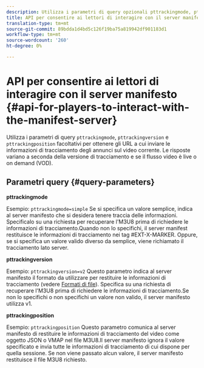 ```yaml
---
description: Utilizza i parametri di query opzionali pttrackingmode, pttrackingversion e pttrackingposition per ottenere gli URL a cui inviare le informazioni di tracciamento degli annunci sul video corrente. Le risposte variano a seconda della versione di tracciamento e se il flusso video è live o on demand (VOD).
title: API per consentire ai lettori di interagire con il server manifest
translation-type: tm+mt
source-git-commit: 89bdda1d4bd5c126f19ba75a819942df901183d1
workflow-type: tm+mt
source-wordcount: '260'
ht-degree: 0%

---
```



# API per consentire ai lettori di interagire con il server manifesto {#api-for-players-to-interact-with-the-manifest-server}

Utilizza i parametri di query `pttrackingmode`, `pttrackingversion` e `pttrackingposition` facoltativi per ottenere gli URL a cui inviare le informazioni di tracciamento degli annunci sul video corrente. Le risposte variano a seconda della versione di tracciamento e se il flusso video è live o on demand (VOD).

## Parametri query {#query-parameters}

**pttrackingmode**

Esempio: `pttrackingmode=simple`
Se si specifica un valore semplice, indica al server manifesto che si desidera tenere traccia delle informazioni.
Specificalo su una richiesta per recuperare l&#39;M3U8 prima di richiedere le informazioni di tracciamento.Quando non lo specifichi, il server manifest restituisce le informazioni di tracciamento nei tag #EXT-X-MARKER.
Oppure, se si specifica un valore valido diverso da semplice, viene richiamato il tracciamento lato server.

**pttrackingversion**

Esempio: `pttrackingversion=v2`
Questo parametro indica al server manifesto il formato da utilizzare per restituire le informazioni di tracciamento (vedere [Formati di file](/help/primetime-ad-insertion/~old-msapi-topics/ms-list-file-formats/ms-api-file-formats.md)).
Specifica su una richiesta di recuperare l&#39;M3U8 prima di richiedere le informazioni di tracciamento.Se non lo specifichi o non specifichi un valore non valido, il server manifesto utilizza v1.

**pttrackingposition**

Esempio: `pttrackingposition`
Questo parametro comunica al server manifesto di restituire le informazioni di tracciamento del video come oggetto JSON o VMAP nel file M3U8.Il server manifesto ignora il valore specificato e invia tutte le informazioni di tracciamento di cui dispone per quella sessione. Se non viene passato alcun valore, il server manifesto restituisce il file M3U8 richiesto.
